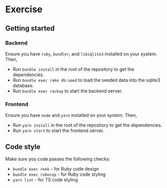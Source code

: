 # Exercise

## Getting started

### Backend

Ensure you have `ruby`, `bundler`, and `libsqlite3` installed on your system. Then,

* Run `bundle install` in the root of the repository to get the dependencies.
* Run `bundle exec rake db:seed` to load the seeded data into the sqlite3 database.
* Run `bundle exec rackup` to start the backend server.

### Frontend

Ensure you have `node` and `yarn` installed on your system. Then,

* Run `yarn install` in the root of the repository to get the dependencies.
* Run `yarn start` to start the frontend server.

## Code style

Make sure you code passes the following checks:

* `bundle exec reek` - for Ruby code design
* `bundle exec rubocop` - for Ruby code styling
* `yarn lint` - for TS code styling
